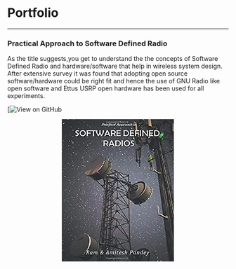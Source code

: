 # Portfolio
---

### Practical Approach to Software Defined Radio 

As the title suggests,you get to understand the the concepts of Software Defined Radio and hardware/software that help in wireless system design. After extensive survey it was found that adopting open source software/hardware could be right fit and hence the use of GNU Radio like open software and Ettus USRP open hardware has been used for all experiments. 

[![View on GitHub](https://github.com/amitesh-pandey/Practical_Approach_to_SDR)

<center><img src="assets/img/SDR.PNG"/></center>
